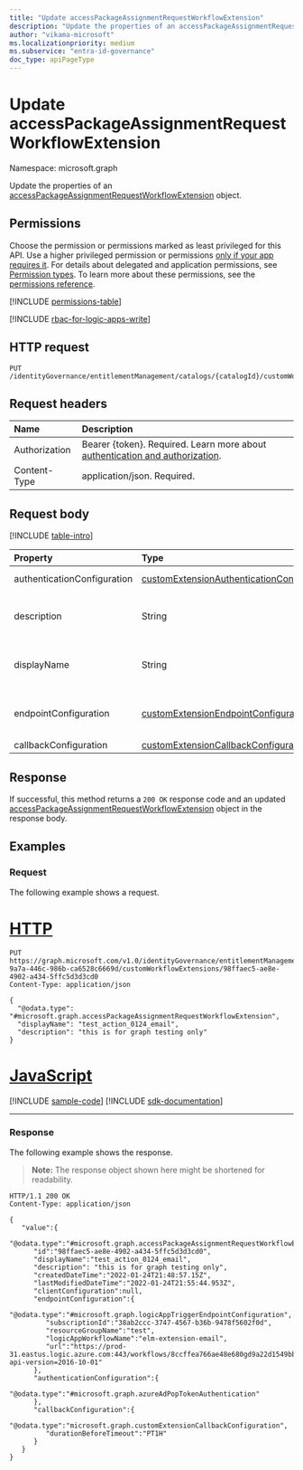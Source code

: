 ```yaml
---
title: "Update accessPackageAssignmentRequestWorkflowExtension"
description: "Update the properties of an accessPackageAssignmentRequestWorkflowExtension object."
author: "vikama-microsoft"
ms.localizationpriority: medium
ms.subservice: "entra-id-governance"
doc_type: apiPageType
---
```


# Update accessPackageAssignmentRequestWorkflowExtension

Namespace: microsoft.graph

Update the properties of an [accessPackageAssignmentRequestWorkflowExtension](../resources/accesspackageassignmentrequestworkflowextension.md) object.

## Permissions

Choose the permission or permissions marked as least privileged for this API. Use a higher privileged permission or permissions [only if your app requires it](/graph/permissions-overview#best-practices-for-using-microsoft-graph-permissions). For details about delegated and application permissions, see [Permission types](/graph/permissions-overview#permission-types). To learn more about these permissions, see the [permissions reference](/graph/permissions-reference).

<!-- { "blockType": "permissions", "name": "accesspackageassignmentrequestworkflowextension_update" } -->
[!INCLUDE [permissions-table](../includes/permissions/accesspackageassignmentrequestworkflowextension-update-permissions.md)]

[!INCLUDE [rbac-for-logic-apps-write](../includes/rbac-for-apis/rbac-entitlement-management-logic-apps-apis-write.md)]

## HTTP request

<!-- {
  "blockType": "ignored"
}
-->
``` http
PUT /identityGovernance/entitlementManagement/catalogs/{catalogId}/customWorkflowExtensions/{customAccessPackageWorkflowExtensionId}
```

## Request headers

|Name|Description|
|:---|:---|
|Authorization|Bearer {token}. Required. Learn more about [authentication and authorization](/graph/auth/auth-concepts).|
|Content-Type|application/json. Required.|

## Request body

[!INCLUDE [table-intro](../../includes/update-property-table-intro.md)]

|Property|Type|Description|
|:---|:---|:---|
|authenticationConfiguration|[customExtensionAuthenticationConfiguration](../resources/customextensionauthenticationconfiguration.md)|Authentication type. Inherited from [customCalloutExtension](../resources/customcalloutextension.md). Optional.|
|description|String|Description for the accessPackageCustomWorkflowExtension object. Inherited from [customCalloutExtension](../resources/customcalloutextension.md). Optional.|
|displayName|String|Display name for the accessPackageCustomWorkflowExtension. Inherited from [customCalloutExtension](../resources/customcalloutextension.md). Optional.|
|endpointConfiguration|[customExtensionEndpointConfiguration](../resources/customextensionendpointconfiguration.md)|The type and details for configuring the endpoint to call the logic app's workflow. Inherited from [customCalloutExtension](../resources/customcalloutextension.md). Optional.|
|callbackConfiguration|[customExtensionCallbackConfiguration](../resources/customextensioncallbackconfiguration.md)|The timeout duration for callback. Optional.|

## Response

If successful, this method returns a `200 OK` response code and an updated [accessPackageAssignmentRequestWorkflowExtension](../resources/accesspackageassignmentrequestworkflowextension.md) object in the response body.

## Examples

### Request

The following example shows a request.

# [HTTP](#tab/http)
<!-- {
  "blockType": "request",
  "name": "update_accesspackageassignmentrequestworkflowextension"
}
-->
``` http
PUT https://graph.microsoft.com/v1.0/identityGovernance/entitlementManagement/catalogs/32efb28c-9a7a-446c-986b-ca6528c6669d/customWorkflowExtensions/98ffaec5-ae8e-4902-a434-5ffc5d3d3cd0
Content-Type: application/json

{
  "@odata.type": "#microsoft.graph.accessPackageAssignmentRequestWorkflowExtension",
  "displayName": "test_action_0124_email",
  "description": "this is for graph testing only"
}
```

# [JavaScript](#tab/javascript)
[!INCLUDE [sample-code](../includes/snippets/javascript/update-accesspackageassignmentrequestworkflowextension-javascript-snippets.md)]
[!INCLUDE [sdk-documentation](../includes/snippets/snippets-sdk-documentation-link.md)]

---

### Response

The following example shows the response.
>**Note:** The response object shown here might be shortened for readability.
<!-- {
  "blockType": "response",
  "truncated": true,
  "@odata.type": "microsoft.graph.accessPackageAssignmentRequestWorkflowExtension"
}
-->
``` http
HTTP/1.1 200 OK
Content-Type: application/json

{
   "value":{
      "@odata.type":"#microsoft.graph.accessPackageAssignmentRequestWorkflowExtension",
      "id":"98ffaec5-ae8e-4902-a434-5ffc5d3d3cd0",
      "displayName":"test_action_0124_email",
      "description": "this is for graph testing only",
      "createdDateTime":"2022-01-24T21:48:57.15Z",
      "lastModifiedDateTime":"2022-01-24T21:55:44.953Z",
      "clientConfiguration":null,
      "endpointConfiguration":{
         "@odata.type":"#microsoft.graph.logicAppTriggerEndpointConfiguration",
         "subscriptionId":"38ab2ccc-3747-4567-b36b-9478f5602f0d",
         "resourceGroupName":"test",
         "logicAppWorkflowName":"elm-extension-email",
         "url":"https://prod-31.eastus.logic.azure.com:443/workflows/8ccffea766ae48e680gd9a22d1549bbc/triggers/manual/paths/invoke?api-version=2016-10-01"
      },
      "authenticationConfiguration":{
         "@odata.type":"#microsoft.graph.azureAdPopTokenAuthentication"
      },
      "callbackConfiguration":{
         "@odata.type":"microsoft.graph.customExtensionCallbackConfiguration",
         "durationBeforeTimeout":"PT1H"
      }
   }
}
```
